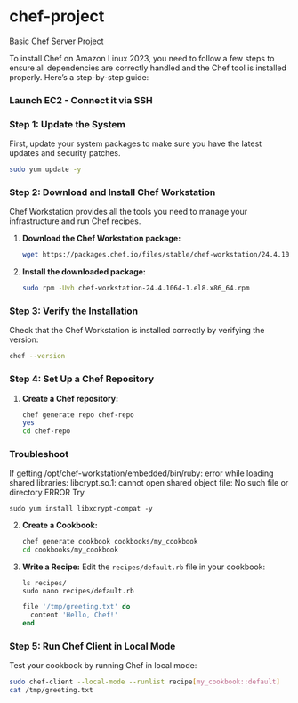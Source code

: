# chef-project
Basic Chef Server Project

To install Chef on Amazon Linux 2023, you need to follow a few steps to ensure all dependencies are correctly handled and the Chef tool is installed properly. Here’s a step-by-step guide:

### Launch EC2 - Connect it via SSH


### Step 1: Update the System
First, update your system packages to make sure you have the latest updates and security patches.

```bash
sudo yum update -y
```

### Step 2: Download and Install Chef Workstation
Chef Workstation provides all the tools you need to manage your infrastructure and run Chef recipes.

1. **Download the Chef Workstation package:**

    ```bash
    wget https://packages.chef.io/files/stable/chef-workstation/24.4.1064/el/8/chef-workstation-24.4.1064-1.el8.x86_64.rpm
    ```

2. **Install the downloaded package:**

    ```bash
    sudo rpm -Uvh chef-workstation-24.4.1064-1.el8.x86_64.rpm
    ```

### Step 3: Verify the Installation
Check that the Chef Workstation is installed correctly by verifying the version:

```bash
chef --version
```

### Step 4: Set Up a Chef Repository
1. **Create a Chef repository:**

    ```bash
    chef generate repo chef-repo
    yes
    cd chef-repo
    ```
### Troubleshoot
If getting /opt/chef-workstation/embedded/bin/ruby: error while loading shared libraries: libcrypt.so.1: cannot open shared object file: No such file or directory ERROR 
Try
```
sudo yum install libxcrypt-compat -y
```
2. **Create a Cookbook:**

    ```bash
    chef generate cookbook cookbooks/my_cookbook
    cd cookbooks/my_cookbook
    ```

3. **Write a Recipe:**
   Edit the `recipes/default.rb` file in your cookbook:
   ```
   ls recipes/
   sudo nano recipes/default.rb
   ```
    ```ruby
    file '/tmp/greeting.txt' do
      content 'Hello, Chef!'
    end
    ```

### Step 5: Run Chef Client in Local Mode
Test your cookbook by running Chef in local mode:

```bash
sudo chef-client --local-mode --runlist recipe[my_cookbook::default]
cat /tmp/greeting.txt
```
